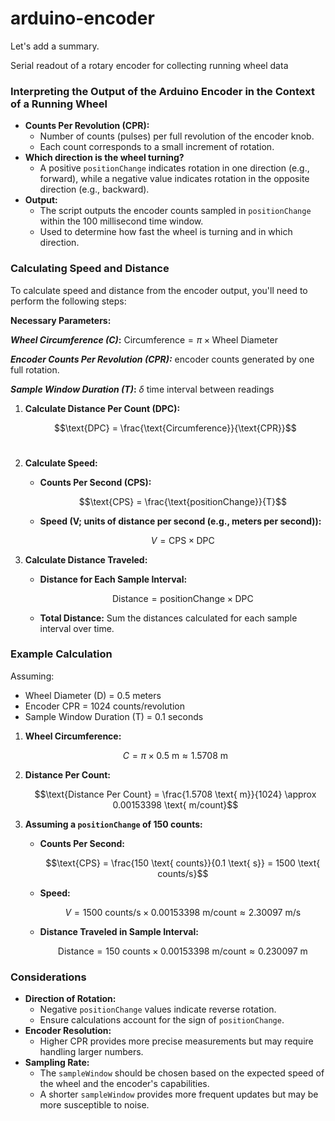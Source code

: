 # arduino-encoder

Let's add a summary.

Serial readout of a rotary encoder for collecting running wheel data

### **Interpreting the Output of the Arduino Encoder in the Context of a Running Wheel**

- **Counts Per Revolution (CPR):**
    - Number of counts (pulses) per full revolution of the encoder knob.
    - Each count corresponds to a small increment of rotation.
- **Which direction is the wheel turning?**
    - A positive `positionChange` indicates rotation in one direction (e.g., forward), while a negative value indicates rotation in the opposite direction (e.g., backward).
- **Output:**
    - The script outputs the encoder counts sampled in `positionChange` within the 100 millisecond time window.
    - Used to determine how fast the wheel is turning and in which direction.

### **Calculating Speed and Distance**

To calculate speed and distance from the encoder output, you'll need to perform the following steps:

**Necessary Parameters:**
    
 ***Wheel Circumference (C)*:**  $\text{Circumference}=π×\text{Wheel Diameter}$

 
 ***Encoder Counts Per Revolution (CPR):*** encoder counts generated by one full rotation.

 
 ***Sample Window Duration (T)*:** $\delta$ time interval between readings
 

1. **Calculate Distance Per Count (DPC):**


   $$\text{DPC} = \frac{\text{Circumference}}{\text{CPR}}$$​
2. **Calculate Speed:**
    
    - **Counts Per Second (CPS):**
  
      
        $$\text{CPS} = \frac{\text{positionChange}}{T}$$
    - **Speed (V; units of distance per second (e.g., meters per second)):**
  
      
        $$V = \text{CPS} \times \text{DPC}$$
3. **Calculate Distance Traveled:**
    
    - **Distance for Each Sample Interval:**
      
      $$\text{Distance} = \text{positionChange} \times \text{DPC}$$
      
    - **Total Distance:** Sum the distances calculated for each sample interval over time.

### **Example Calculation**

Assuming:

- Wheel Diameter (D) = 0.5 meters
- Encoder CPR = 1024 counts/revolution
- Sample Window Duration (T) = 0.1 seconds

1. **Wheel Circumference:**

   
    $$C = \pi \times 0.5 \text{ m} \approx 1.5708 \text{ m}$$
3. **Distance Per Count:**

   
    $$\text{Distance Per Count} = \frac{1.5708 \text{ m}}{1024} \approx 0.00153398 \text{ m/count}$$
4. **Assuming a `positionChange` of 150 counts:**
    
    - **Counts Per Second:**
  
      
        $$\text{CPS} = \frac{150 \text{ counts}}{0.1 \text{ s}} = 1500 \text{ counts/s}$$
      
    - **Speed:**
  
      
        $$V = 1500 \text{ counts/s} \times 0.00153398 \text{ m/count} \approx 2.30097 \text{ m/s}$$
      
    - **Distance Traveled in Sample Interval:**
  
      
        $$\text{Distance} = 150 \text{ counts} \times 0.00153398 \text{ m/count} \approx 0.230097 \text{ m}$$
      

### **Considerations**

- **Direction of Rotation:**
    - Negative `positionChange` values indicate reverse rotation.
    - Ensure calculations account for the sign of `positionChange`.
- **Encoder Resolution:**
    - Higher CPR provides more precise measurements but may require handling larger numbers.
- **Sampling Rate:**
    - The `sampleWindow` should be chosen based on the expected speed of the wheel and the encoder's capabilities.
    - A shorter `sampleWindow` provides more frequent updates but may be more susceptible to noise.

